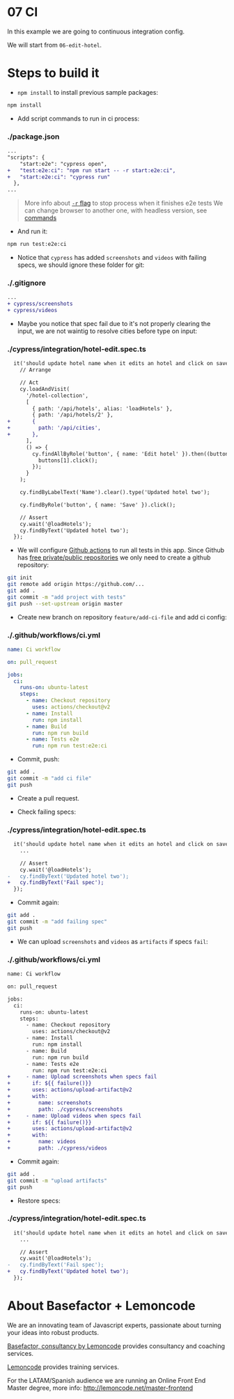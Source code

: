 # 07 CI

In this example we are going to continuous integration config.

We will start from `06-edit-hotel`.

# Steps to build it

- `npm install` to install previous sample packages:

```bash
npm install
```

- Add script commands to run in ci process:

### ./package.json

```diff
...
"scripts": {
    "start:e2e": "cypress open",
+   "test:e2e:ci": "npm run start -- -r start:e2e:ci",
+   "start:e2e:ci": "cypress run"
  },
...
```

> More info about [`-r` flag](https://github.com/mysticatea/npm-run-all/blob/master/docs/npm-run-all.md#npm-run-all-command) to stop process when it finishes e2e tests
> We can change browser to another one, with headless version, see [commands](https://docs.cypress.io/guides/guides/command-line.html#Commands)

- And run it:

```bash
npm run test:e2e:ci
```

- Notice that `cypress` has added `screenshots` and `videos` with failing specs, we should ignore these folder for git:

### ./.gitignore

```diff
...
+ cypress/screenshots
+ cypress/videos

```

- Maybe you notice that spec fail due to it's not properly clearing the input, we are not waintig to resolve cities before type on input:

### ./cypress/integration/hotel-edit.spec.ts

```diff
  it('should update hotel name when it edits an hotel and click on save button', () => {
    // Arrange

    // Act
    cy.loadAndVisit(
      '/hotel-collection',
      [
        { path: '/api/hotels', alias: 'loadHotels' },
        { path: '/api/hotels/2' },
+       {
+         path: '/api/cities',
+       },
      ],
      () => {
        cy.findAllByRole('button', { name: 'Edit hotel' }).then((buttons) => {
          buttons[1].click();
        });
      }
    );

    cy.findByLabelText('Name').clear().type('Updated hotel two');

    cy.findByRole('button', { name: 'Save' }).click();

    // Assert
    cy.wait('@loadHotels');
    cy.findByText('Updated hotel two');
  });
```

- We will configure [Github actions](https://github.com/features/actions) to run all tests in this app. Since Github has [free private/public repositories](https://github.com/pricing) we only need to create a github repository:

```bash
git init
git remote add origin https://github.com/...
git add .
git commit -m "add project with tests"
git push --set-upstream origin master
```

- Create new branch on repository `feature/add-ci-file` and add ci config:

### ./.github/workflows/ci.yml

```yml
name: Ci workflow

on: pull_request

jobs:
  ci:
    runs-on: ubuntu-latest
    steps:
      - name: Checkout repository
        uses: actions/checkout@v2
      - name: Install
        run: npm install
      - name: Build
        run: npm run build
      - name: Tests e2e
        run: npm run test:e2e:ci
```

- Commit, push:

```bash
git add .
git commit -m "add ci file"
git push
```

- Create a pull request.

- Check failing specs:

### ./cypress/integration/hotel-edit.spec.ts

```diff
  it('should update hotel name when it edits an hotel and click on save button', () => {
    ...

    // Assert
    cy.wait('@loadHotels');
-   cy.findByText('Updated hotel two');
+   cy.findByText('Fail spec');
  });
```

- Commit again:

```bash
git add .
git commit -m "add failing spec"
git push
```

- We can upload `screenshots` and `videos` as `artifacts` if specs `fail`:

### ./.github/workflows/ci.yml

```diff
name: Ci workflow

on: pull_request

jobs:
  ci:
    runs-on: ubuntu-latest
    steps:
      - name: Checkout repository
        uses: actions/checkout@v2
      - name: Install
        run: npm install
      - name: Build
        run: npm run build
      - name: Tests e2e
        run: npm run test:e2e:ci
+     - name: Upload screenshots when specs fail
+       if: ${{ failure()}}
+       uses: actions/upload-artifact@v2
+       with:
+         name: screenshots
+         path: ./cypress/screenshots
+     - name: Upload videos when specs fail
+       if: ${{ failure()}}
+       uses: actions/upload-artifact@v2
+       with:
+         name: videos
+         path: ./cypress/videos
```

- Commit again:

```bash
git add .
git commit -m "upload artifacts"
git push
```

- Restore specs:

### ./cypress/integration/hotel-edit.spec.ts

```diff
  it('should update hotel name when it edits an hotel and click on save button', () => {
    ...

    // Assert
    cy.wait('@loadHotels');
-   cy.findByText('Fail spec');
+   cy.findByText('Updated hotel two');
  });
```

# About Basefactor + Lemoncode

We are an innovating team of Javascript experts, passionate about turning your ideas into robust products.

[Basefactor, consultancy by Lemoncode](http://www.basefactor.com) provides consultancy and coaching services.

[Lemoncode](http://lemoncode.net/services/en/#en-home) provides training services.

For the LATAM/Spanish audience we are running an Online Front End Master degree, more info: http://lemoncode.net/master-frontend
